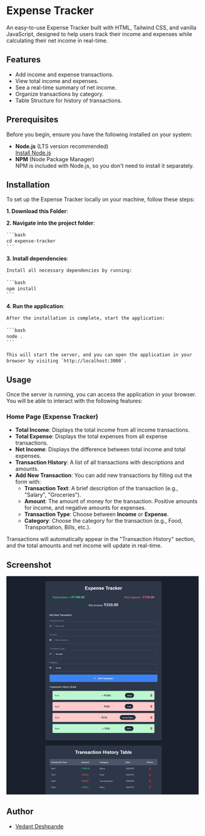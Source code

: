 # Expense Tracker

An easy-to-use Expense Tracker built with HTML, Tailwind CSS, and vanilla JavaScript, designed to help users track their income and expenses while calculating their net income in real-time.

## Features

- Add income and expense transactions.
- View total income and expenses.
- See a real-time summary of net income.
- Organize transactions by category.
- Table Structure for history of transactions.

## Prerequisites

Before you begin, ensure you have the following installed on your system:

- **Node.js** (LTS version recommended)  
  [Install Node.js](https://nodejs.org/)
- **NPM** (Node Package Manager)  
  NPM is included with Node.js, so you don't need to install it separately.

## Installation

To set up the Expense Tracker locally on your machine, follow these steps:

**1. Download this Folder**:

**2. Navigate into the project folder**:

    ```bash
    cd expense-tracker
    ```

**3. Install dependencies**:

    Install all necessary dependencies by running:

    ```bash
    npm install
    ```

**4. Run the application**:

    After the installation is complete, start the application:

    ```bash
    node .
    ```

    This will start the server, and you can open the application in your browser by visiting `http://localhost:3000`.

## Usage

Once the server is running, you can access the application in your browser. You will be able to interact with the following features:

### Home Page (Expense Tracker)

- **Total Income**: Displays the total income from all income transactions.
- **Total Expense**: Displays the total expenses from all expense transactions.
- **Net Income**: Displays the difference between total income and total expenses.
- **Transaction History**: A list of all transactions with descriptions and amounts.
- **Add New Transaction**: You can add new transactions by filling out the form with:
  - **Transaction Text**: A brief description of the transaction (e.g., "Salary", "Groceries").
  - **Amount**: The amount of money for the transaction. Positive amounts for income, and negative amounts for expenses.
  - **Transaction Type**: Choose between **Income** or **Expense**.
  - **Category**: Choose the category for the transaction (e.g., Food, Transportation, Bills, etc.).

Transactions will automatically appear in the "Transaction History" section, and the total amounts and net income will update in real-time.

## Screenshot

![Expense tracking webapp Screenshot](screenshot.png)

## Author

- [Vedant Deshpande](https://github.com/vmDeshpande)
